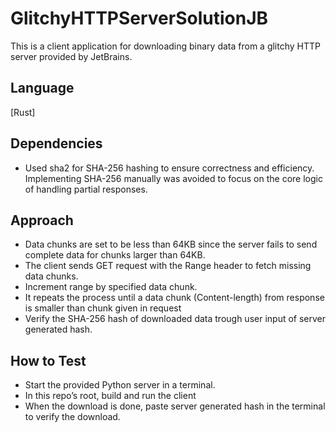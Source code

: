 # GlitchyHTTPServerSolutionJB

This is a client application for downloading binary data from a glitchy HTTP server provided by JetBrains.

## Language

[Rust]

## Dependencies

- Used sha2 for SHA-256 hashing to ensure correctness and efficiency. Implementing SHA-256 manually was avoided to focus on the core logic of handling partial responses.

## Approach

- Data chunks are set to be less than 64KB since the server fails to send complete data for chunks larger than 64KB.
- The client sends GET request with the Range header to fetch missing data chunks.
- Increment range by specified data chunk.
- It repeats the process until a data chunk (Content-length) from response is smaller than chunk given in request
- Verify the SHA-256 hash of downloaded data trough user input of server generated hash.

## How to Test

- Start the provided Python server in a terminal.
- In this repo’s root, build and run the client
- When the download is done, paste server generated hash in the terminal to verify the download.